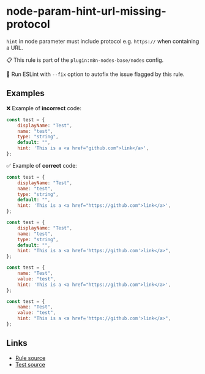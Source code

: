 [//]: # "File generated from a template. Do not edit this file directly."

# node-param-hint-url-missing-protocol

`hint` in node parameter must include protocol e.g. `https://` when containing a URL.

📋 This rule is part of the `plugin:n8n-nodes-base/nodes` config.

🔧 Run ESLint with `--fix` option to autofix the issue flagged by this rule.

## Examples

❌ Example of **incorrect** code:

```js
const test = {
	displayName: "Test",
	name: "test",
	type: "string",
	default: "",
	hint: 'This is a <a href="github.com">link</a>',
};
```

✅ Example of **correct** code:

```js
const test = {
	displayName: "Test",
	name: "test",
	type: "string",
	default: "",
	hint: 'This is a <a href="https://github.com">link</a>',
};

const test = {
	displayName: "Test",
	name: "test",
	type: "string",
	default: "",
	hint: "This is a <a href='https://github.com'>link</a>",
};

const test = {
	name: "Test",
	value: "test",
	hint: 'This is a <a href="https://github.com">link</a>',
};

const test = {
	name: "Test",
	value: "test",
	hint: "This is a <a href='https://github.com'>link</a>",
};
```

## Links

- [Rule source](../../lib/rules/node-param-hint-url-missing-protocol.ts)
- [Test source](../../tests/node-param-hint-url-missing-protocol.test.ts)
